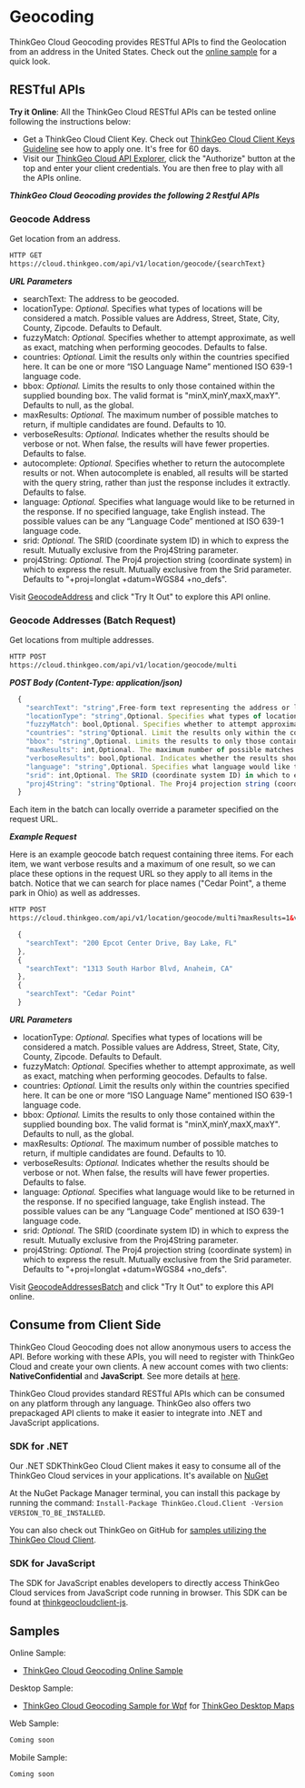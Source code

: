 
# Geocoding

ThinkGeo Cloud Geocoding provides RESTful APIs to find the Geolocation from an address in the United States. Check out the [online sample](https://cloudclientsamples.thinkgeo.com/#Geocoding) for a quick look.

## RESTful APIs

**Try it Online**: All the ThinkGeo Cloud RESTful APIs can be tested online following the instructions below:

* Get a ThinkGeo Cloud Client Key. Check out [ThinkGeo Cloud Client Keys Guideline](../client-keys.md) see how to apply one. It's free for 60 days.
* Visit our [ThinkGeo Cloud API Explorer](https://cloud.thinkgeo.com/help/), click the "Authorize" button at the top and enter your client credentials. You are then free to play with all the APIs online.

***ThinkGeo Cloud Geocoding provides the following 2 Restful APIs***

### Geocode Address

Get location from an address.

```html
HTTP GET
https://cloud.thinkgeo.com/api/v1/location/geocode/{searchText}
```

***URL Parameters***

* searchText: The address to be geocoded.
* locationType: *Optional.* Specifies what types of locations will be considered a match. Possible values are Address, Street, State, City, County, Zipcode. Defaults to Default.
* fuzzyMatch: *Optional.* Specifies whether to attempt approximate, as well as exact, matching when performing geocodes. Defaults to false.
* countries: *Optional.* Limit the results only within the countries specified here. It can be one or more “ISO Language Name” mentioned  ISO 639-1 language code.
* bbox: *Optional.* Limits the results to only those contained within the supplied bounding box.  The valid format is "minX,minY,maxX,maxY". Defaults to null, as the global.
* maxResults: *Optional.* The maximum number of possible matches to return, if multiple candidates are found. Defaults to 10.
* verboseResults: *Optional.* Indicates whether the results should be verbose or not. When false, the results will have fewer properties. Defaults to false.
* autocomplete: *Optional.* Specifies whether to return the autocomplete results or not. When autocomplete is enabled, all results will be started with the query string, rather than just the response includes it extractly. Defaults to false.
* language: *Optional.* Specifies what language would like to be returned in the response. If no specified language, take English instead.  The possible values can be any “Language Code” mentioned at ISO 639-1 language code.
* srid: *Optional.* The SRID (coordinate system ID) in which to express the result. Mutually exclusive from the Proj4String parameter.
* proj4String: *Optional.* The Proj4 projection string (coordinate system) in which to express the result. Mutually exclusive from the Srid parameter. Defaults to "+proj=longlat +datum=WGS84 +no_defs".

Visit [GeocodeAddress](https://cloud.thinkgeo.com/help/#/Geocoding/GeocodeAddressV1) and click "Try It Out" to explore this API online.

### Geocode Addresses (Batch Request)

Get locations from multiple addresses.

```html
HTTP POST
https://cloud.thinkgeo.com/api/v1/location/geocode/multi
```

***POST Body (Content-Type: application/json)***

```javascript
  {
    "searchText": "string",Free-form text representing the address or location to be geocoded.
    "locationType": "string",Optional. Specifies what types of locations will be considered a match. Possible values are Address, Street, State, City, County, Postcode, Zipcode. Defaults to all types.
    "fuzzyMatch": bool,Optional. Specifies whether to attempt approximate, as well as exact, matching when performing geocodes. Defaults to false.
    "countries": "string"Optional. Limit the results only within the countries specified here. It can be one or more “ISO Language Name” mentioned ISO 639-1 language code.
    "bbox": "string",Optional. Limits the results to only those contained within the supplied bounding box. The valid format is "minX,minY,maxX,maxY". Defaults to null, as the global.
    "maxResults": int,Optional. The maximum number of possible matches to return, if multiple candidates are found. Defaults to 20.
    "verboseResults": bool,Optional. Indicates whether the results should be verbose or not. When false, the results will have fewer properties. Defaults to false.
    "language": "string",Optional. Specifies what language would like to be returned in the response. If no specified language, take English instead. The possible values can be any “Language Code” mentioned at ISO 639-1 language code.
    "srid": int,Optional. The SRID (coordinate system ID) in which to express the result. Mutually exclusive from the Proj4String parameter.
    "proj4String": "string"Optional. The Proj4 projection string (coordinate system) in which to express the result. Mutually exclusive from the Srid parameter. Defaults to "+proj=longlat +datum=WGS84 +no_defs".
  }
```

Each item in the batch can locally override a parameter specified on the request URL.

***Example Request***

Here is an example geocode batch request containing three items.  For each item, we want verbose results and a maximum of one result, so we can place these options in the request URL so they apply to all items in the batch.  Notice that we can search for place names ("Cedar Point", a theme park in Ohio) as well as addresses.

```html
HTTP POST
https://cloud.thinkgeo.com/api/v1/location/geocode/multi?maxResults=1&verboseResults=true
```

```javascript
  {
    "searchText": "200 Epcot Center Drive, Bay Lake, FL"
  },
  {
    "searchText": "1313 South Harbor Blvd, Anaheim, CA"
  },
  {
    "searchText": "Cedar Point"
  }
```

***URL Parameters***

* locationType: *Optional.* Specifies what types of locations will be considered a match. Possible values are Address, Street, State, City, County, Zipcode. Defaults to Default.
* fuzzyMatch: *Optional.* Specifies whether to attempt approximate, as well as exact, matching when performing geocodes. Defaults to false.
* countries: *Optional.* Limit the results only within the countries specified here. It can be one or more “ISO Language Name” mentioned ISO 639-1 language code.
* bbox: *Optional.* Limits the results to only those contained within the supplied bounding box. The valid format is "minX,minY,maxX,maxY". Defaults to null, as the global.
* maxResults: *Optional.* The maximum number of possible matches to return, if multiple candidates are found. Defaults to 10.
* verboseResults: *Optional.* Indicates whether the results should be verbose or not. When false, the results will have fewer properties. Defaults to false.
* language: *Optional.* Specifies what language would like to be returned in the response. If no specified language, take English instead. The possible values can be any “Language Code” mentioned at ISO 639-1 language code.
* srid: *Optional.* The SRID (coordinate system ID) in which to express the result. Mutually exclusive from the Proj4String parameter.
* proj4String: *Optional.* The Proj4 projection string (coordinate system) in which to express the result. Mutually exclusive from the Srid parameter. Defaults to "+proj=longlat +datum=WGS84 +no_defs".

Visit [GeocodeAddressesBatch](https://cloud.thinkgeo.com/help/#/Geocoding/GeocodeAddressesBatchV1) and click "Try It Out" to explore this API online.

## Consume from Client Side

ThinkGeo Cloud Geocoding does not allow anonymous users to access the API. Before working with these APIs, you will need to register with ThinkGeo Cloud and create your own clients. A new account comes with two clients: **NativeConfidential** and **JavaScript**. See more details at [here](../client-keys.md).

ThinkGeo Cloud provides standard RESTful APIs which can be consumed on any platform through any language. ThinkGeo also offers two prepackaged API clients to make it easier to integrate into .NET and JavaScript applications.

### SDK for .NET

Our .NET SDKThinkGeo Cloud Client makes it easy to consume all of the ThinkGeo Cloud services in your applications. It's available on [NuGet](https://www.nuget.org/packages/ThinkGeo.Cloud.Client)

At the NuGet Package Manager terminal, you can install this package by running the command: `Install-Package ThinkGeo.Cloud.Client -Version VERSION_TO_BE_INSTALLED`.

You can also check out ThinkGeo on GitHub for [samples utilizing the ThinkGeo Cloud Client](https://gitlab.com/thinkgeo/public/thinkgeo-cloud-maps/-/tree/master/samples/wpf).

### SDK for JavaScript

The SDK for JavaScript enables developers to directly access ThinkGeo Cloud services from JavaScript code running in browser. This SDK can be found at [thinkgeocloudclient-js](https://www.npmjs.com/package/thinkgeocloudclient-js).

## Samples

Online Sample:

* [ThinkGeo Cloud Geocoding Online Sample](https://samples.thinkgeo.com/cloud/#FindanAddressintheUS)

Desktop Sample:

* [ThinkGeo Cloud Geocoding Sample for Wpf](https://gitlab.com/thinkgeo/public/thinkgeo-cloud-maps/-/tree/master/samples/wpf/ThinkGeoCloudGeocodingSample) for [ThinkGeo Desktop Maps](https://gitlab.com/thinkgeo/public/thinkgeo-desktop-maps)

Web Sample:

```csharp
Coming soon
```

Mobile Sample:

```csharp
Coming soon
```
